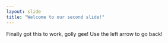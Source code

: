 ```yaml
---
layout: slide
title: "Welcome to our second slide!"
---
```

Finally got this to work, golly gee!
Use the left arrow to go back!
